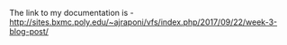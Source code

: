 The link to my documentation is -  http://sites.bxmc.poly.edu/~ajraponi/vfs/index.php/2017/09/22/week-3-blog-post/
